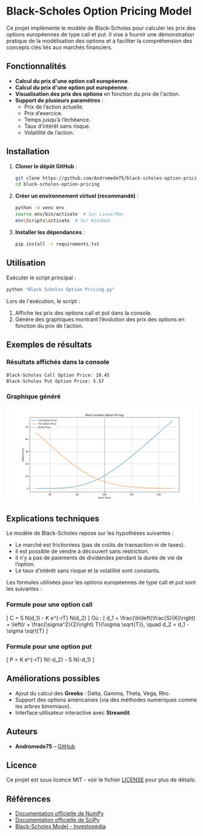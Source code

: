 # Black-Scholes Option Pricing Model

Ce projet implémente le modèle de Black-Scholes pour calculer les prix des options européennes de type call et put. Il vise à fournir une démonstration pratique de la modélisation des options et à faciliter la compréhension des concepts clés liés aux marchés financiers.

## Fonctionnalités

- **Calcul du prix d'une option call européenne**.
- **Calcul du prix d'une option put européenne**.
- **Visualisation des prix des options** en fonction du prix de l'action.
- **Support de plusieurs paramètres** :
  - Prix de l’action actuelle.
  - Prix d’exercice.
  - Temps jusqu’à l’échéance.
  - Taux d’intérêt sans risque.
  - Volatilité de l’action.

## Installation

1. **Cloner le dépôt GitHub** :
   ```bash
   git clone https://github.com/Andromede75/black-scholes-option-pricing.git
   cd black-scholes-option-pricing
   ```

2. **Créer un environnement virtuel (recommandé)** :
   ```bash
   python -m venv env
   source env/bin/activate  # Sur Linux/Mac
   env\Scripts\activate  # Sur Windows
   ```

3. **Installer les dépendances** :
   ```bash
   pip install -r requirements.txt
   ```

## Utilisation

Exécuter le script principal :
```bash
python "Black Scholes Option Pricing.py"
```
Lors de l'exécution, le script :
1. Affiche les prix des options call et put dans la console.
2. Génère des graphiques montrant l’évolution des prix des options en fonction du prix de l’action.

## Exemples de résultats

### Résultats affichés dans la console

```
Black-Scholes Call Option Price: 10.45
Black-Scholes Put Option Price: 5.57
```

### Graphique généré

![Exemple de graphique de la stratégie](example_output_graph.png)

## Explications techniques

Le modèle de Black-Scholes repose sur les hypothèses suivantes :
- Le marché est frictionless (pas de coûts de transaction ni de taxes).
- Il est possible de vendre à découvert sans restriction.
- Il n’y a pas de paiements de dividendes pendant la durée de vie de l’option.
- Le taux d’intérêt sans risque et la volatilité sont constants.

Les formules utilisées pour les options européennes de type call et put sont les suivantes :

### Formule pour une option call
\[
C = S N(d_1) - K e^{-rT} N(d_2)
\]
Où :
\[
d_1 = \frac{\ln\left(\frac{S}{K}\right) + \left(r + \frac{\sigma^2}{2}\right) T}{\sigma \sqrt{T}}, \quad d_2 = d_1 - \sigma \sqrt{T}
\]

### Formule pour une option put
\[
P = K e^{-rT} N(-d_2) - S N(-d_1)
\]

## Améliorations possibles

- Ajout du calcul des **Greeks** : Delta, Gamma, Theta, Vega, Rho.
- Support des options américaines (via des méthodes numériques comme les arbres binomiaux).
- Interface utilisateur interactive avec **Streamlit**.

## Auteurs

- **Andromede75** – [GitHub](https://github.com/Andromede75)

## Licence

Ce projet est sous licence MIT - voir le fichier [LICENSE](LICENSE) pour plus de détails.

## Références

- [Documentation officielle de NumPy](https://numpy.org/doc/)
- [Documentation officielle de SciPy](https://docs.scipy.org/doc/)
- [Black-Scholes Model - Investopedia](https://www.investopedia.com/terms/b/blackscholes.asp)

